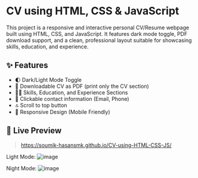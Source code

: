 # CV using HTML, CSS & JavaScript

This project is a responsive and interactive personal CV/Resume webpage built using HTML, CSS, and JavaScript. It features dark mode toggle, PDF download support, and a clean, professional layout suitable for showcasing skills, education, and experience.

## ✨ Features

- 🌓 Dark/Light Mode Toggle
- 📄 Downloadable CV as PDF (print only the CV section)
- 🧑‍💻 Skills, Education, and Experience Sections
- 🔗 Clickable contact information (Email, Phone)
- 🔝 Scroll to top button
- 📱 Responsive Design (Mobile Friendly)

## 📸 Live Preview

> https://soumik-hasansmk.github.io/CV-using-HTML-CSS-JS/

Light Mode:
![image](https://github.com/user-attachments/assets/fe5cd890-6245-45a0-85ab-e9e4d5e55926)


Night Mode:
![image](https://github.com/user-attachments/assets/86d6240e-48de-4b30-8766-6ead94fb344f)


